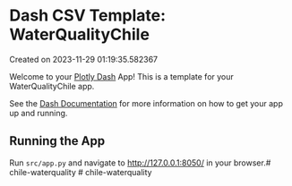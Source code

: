 # Dash CSV Template: WaterQualityChile

Created on 2023-11-29 01:19:35.582367

Welcome to your [Plotly Dash](https://plotly.com/dash/) App! This is a template for your WaterQualityChile app.

See the [Dash Documentation](https://dash.plotly.com/introduction) for more information on how to get your app up and running.

## Running the App

Run `src/app.py` and navigate to http://127.0.0.1:8050/ in your browser.#   c h i l e - w a t e r q u a l i t y  
 #   c h i l e - w a t e r q u a l i t y  
 